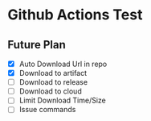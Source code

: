 # Github Actions Test



## Future Plan
- [x] Auto Download Url in repo
- [x] Download to artifact
- [ ] Download to release
- [ ] Download to cloud
- [ ] Limit Download Time/Size
- [ ] Issue commands
